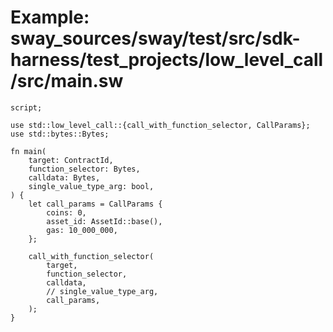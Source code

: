 # Example: sway_sources/sway/test/src/sdk-harness/test_projects/low_level_call/src/main.sw

```sway
script;

use std::low_level_call::{call_with_function_selector, CallParams};
use std::bytes::Bytes;

fn main(
    target: ContractId,
    function_selector: Bytes,
    calldata: Bytes,
    single_value_type_arg: bool,
) {
    let call_params = CallParams {
        coins: 0,
        asset_id: AssetId::base(),
        gas: 10_000_000,
    };
    
    call_with_function_selector(
        target,
        function_selector,
        calldata,
        // single_value_type_arg,
        call_params,
    );
}

```
